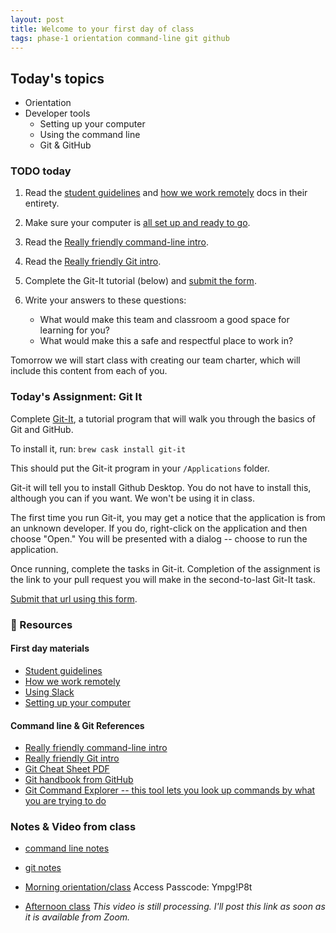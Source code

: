 ```yaml
---
layout: post
title: Welcome to your first day of class
tags: phase-1 orientation command-line git github
---
```


## Today's topics

- Orientation
- Developer tools
  - Setting up your computer
  - Using the command line
  - Git & GitHub

### TODO today

1. Read the [student guidelines](https://github.com/momentumlearn/student-resources/blob/main/articles/student-guidelines.md) and [how we work remotely](https://github.com/momentumlearn/student-resources/blob/master/articles/working-remotely.md) docs in their entirety.
2. Make sure your computer is [all set up and ready to go](https://github.com/momentumlearn/student-resources/blob/master/articles/setup.md).
3. Read the [Really friendly command-line intro](https://drive.google.com/open?id=1E4ALJrjclTYE4C6lwIV517-SOXiZ-Dqb).
4. Read the [Really friendly Git intro](https://drive.google.com/open?id=125rubyTQpBwmpi6I_UzUWfT1aXeHmy5n).
5. Complete the Git-It tutorial (below) and [submit the form](https://forms.gle/hKL37abHZ7TEoyWT6).
6. Write your answers to these questions:

   - What would make this team and classroom a good space for learning for you?
   - What would make this a safe and respectful place to work in?

  Tomorrow we will start class with creating our team charter, which will include this content from each of you.

### Today's Assignment: Git It

Complete [Git-It](https://github.com/jlord/git-it-electron), a tutorial program that will walk you through the basics of Git and GitHub.

To install it, run:
`brew cask install git-it`

This should put the Git-it program in your `/Applications` folder.

Git-it will tell you to install Github Desktop. You do not have to install this, although you can if you want. We won't be using it in class.

The first time you run Git-it, you may get a notice that the application is from an unknown developer. If you do, right-click on the application and then choose "Open." You will be presented with a dialog -- choose to run the application.

Once running, complete the tasks in Git-it. Completion of the assignment is the link to your pull request you will make in the second-to-last Git-It task.

[Submit that url using this form](https://forms.gle/hKL37abHZ7TEoyWT6).

### 🔖 Resources

#### First day materials

- [Student guidelines](https://github.com/momentumlearn/student-resources/blob/main/articles/student-guidelines.md)
- [How we work remotely](https://github.com/momentumlearn/student-resources/blob/master/articles/working-remotely.md)
- [Using Slack](https://slack.com/resources/using-slack/slack-tutorials)
- [Setting up your computer](https://github.com/momentumlearn/student-resources/blob/master/articles/setup.md)

#### Command line & Git References

- [Really friendly command-line intro](https://drive.google.com/file/d/1E4ALJrjclTYE4C6lwIV517-SOXiZ-Dqb/view?usp=sharing)
- [Really friendly Git intro](https://drive.google.com/open?id=125rubyTQpBwmpi6I_UzUWfT1aXeHmy5n)
- [Git Cheat Sheet PDF](https://education.github.com/git-cheat-sheet-education.pdf)
- [Git handbook from GitHub](https://guides.github.com/introduction/git-handbook/)
- [Git Command Explorer -- this tool lets you look up commands by what you are trying to do](https://gitexplorer.com/)


### Notes & Video from class

- [command line notes](https://github.com/momentum-team-5/notes/blob/main/command-line.md)
- [git notes](https://github.com/momentum-team-5/notes/blob/main/git.md)

- [Morning orientation/class](https://us02web.zoom.us/rec/share/IbsncjzWbys-RZYBv5iQIdCfvYeHtDmF-tAbe85GuT46N4iYxhpLuD3yyZNx1mJQ.JmhM-9oyBS2IDVhZ
) Access Passcode: Ympg!P8t
- [Afternoon class]() _This video is still processing. I'll post this link as soon as it is available from Zoom._
